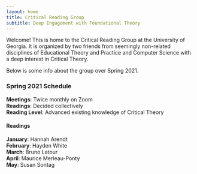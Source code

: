 ```yaml
---
layout: home
title: Critical Reading Group 
subtitle: Deep Engagement with Foundational Theory
---
```


Welcome! This is home to the Critical Reading Group at the University of Georgia. It is organized by two friends from seemingly non-related disciplines of Educational Theory and Practice and Computer Science with a deep interest in Critical Theory.

Below is some info about the group over Spring 2021. 

### Spring 2021 Schedule
**Meetings**: Twice monthly on Zoom\
**Readings**: Decided collectively\
**Reading Level**: Advanced existing knowledge of Critical Theory

#### Readings
**January**: Hannah Arendt\
**February**: Hayden White\
**March**: Bruno Latour\
**April**: Maurice Merleau-Ponty\
**May**: Susan Sontag


